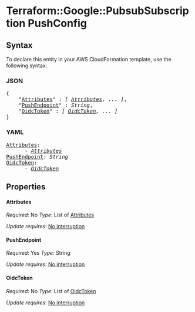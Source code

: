 # Terraform::Google::PubsubSubscription PushConfig

## Syntax

To declare this entity in your AWS CloudFormation template, use the following syntax:

### JSON

<pre>
{
    "<a href="#attributes" title="Attributes">Attributes</a>" : <i>[ <a href="pushconfig-attributes.md">Attributes</a>, ... ]</i>,
    "<a href="#pushendpoint" title="PushEndpoint">PushEndpoint</a>" : <i>String</i>,
    "<a href="#oidctoken" title="OidcToken">OidcToken</a>" : <i>[ <a href="pushconfig-oidctoken.md">OidcToken</a>, ... ]</i>
}
</pre>

### YAML

<pre>
<a href="#attributes" title="Attributes">Attributes</a>: <i>
      - <a href="pushconfig-attributes.md">Attributes</a></i>
<a href="#pushendpoint" title="PushEndpoint">PushEndpoint</a>: <i>String</i>
<a href="#oidctoken" title="OidcToken">OidcToken</a>: <i>
      - <a href="pushconfig-oidctoken.md">OidcToken</a></i>
</pre>

## Properties

#### Attributes

_Required_: No
_Type_: List of <a href="pushconfig-attributes.md">Attributes</a>

_Update requires_: [No interruption](https://docs.aws.amazon.com/AWSCloudFormation/latest/UserGuide/using-cfn-updating-stacks-update-behaviors.html#update-no-interrupt)

#### PushEndpoint

_Required_: Yes
_Type_: String

_Update requires_: [No interruption](https://docs.aws.amazon.com/AWSCloudFormation/latest/UserGuide/using-cfn-updating-stacks-update-behaviors.html#update-no-interrupt)

#### OidcToken

_Required_: No
_Type_: List of <a href="pushconfig-oidctoken.md">OidcToken</a>

_Update requires_: [No interruption](https://docs.aws.amazon.com/AWSCloudFormation/latest/UserGuide/using-cfn-updating-stacks-update-behaviors.html#update-no-interrupt)

